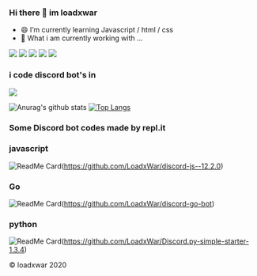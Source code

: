 ### Hi there 👋 im loadxwar
- 😄 I’m currently learning Javascript / html / css
- 🔭 What i am currently working with ...
<img src="https://img.shields.io/badge/node.js%20-%2343853D.svg?&style=for-the-badge&logo=node.js&logoColor=white"/>
<img src="https://img.shields.io/badge/heroku%20-%23430098.svg?&style=for-the-badge&logo=heroku&logoColor=white"/>
   <img src="https://img.shields.io/badge/javascript%20-%23323330.svg?&style=for-the-badge&logo=javascript&logoColor=%23F7DF1E"/> <img src="https://img.shields.io/badge/html5%20-%23E34F26.svg?&style=for-the-badge&logo=html5&logoColor=white"/> <img src="https://img.shields.io/badge/css%20-%231572B6.svg?&style=for-the-badge&logo=css&logoColor=white"/> 
<p>

### i code discord bot's in
<img src="https://img.shields.io/badge/discord.js%20-%23323330.svg?&style=for-the-badge&logo=discord.js&logoColor=%23F7DF1E"/>



<!--
**LoadxWar/loadxwar** is a ✨ _special_ ✨ repository because its `README.md` (this file) appears on your GitHub profile.

Here are some ideas to get you started:

- 🔭 I’m currently working on ...
- 🌱 I’m currently learning ...
- 👯 I’m looking to collaborate on ...
- 🤔 I’m looking for help with ...
- 💬 Ask me about ...
- 📫 How to reach me: ...
- 😄 Pronouns: ...
- ⚡ Fun fact: ...
-->
![Anurag's github stats](https://github-readme-stats.vercel.app/api?username=LoadxWar&show_icons=true)
[![Top Langs](https://github-readme-stats.vercel.app/api/top-langs/?username=LoadxWar&langs_count=8)](https://github.com/anuraghazra/github-readme-stats)

### Some Discord bot codes made by repl.it

### javascript 
![ReadMe Card](https://github-readme-stats.vercel.app/api/pin/?username=LoadxWar&repo=discord-js--12.2.0)(https://github.com/LoadxWar/discord-js--12.2.0)
### Go 
![ReadMe Card](https://github-readme-stats.vercel.app/api/pin/?username=LoadxWar&repo=discord-go-bot)(https://github.com/LoadxWar/discord-go-bot)
### python 
![ReadMe Card](https://github-readme-stats.vercel.app/api/pin/?username=LoadxWar&repo=Discord.py-simple-starter-1.3.4)(https://github.com/LoadxWar/Discord.py-simple-starter-1.3.4)

 © loadxwar 2020
